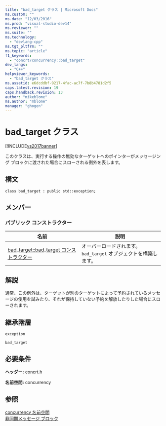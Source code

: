 ```yaml
---
title: "bad_target クラス | Microsoft Docs"
ms.custom: ""
ms.date: "12/03/2016"
ms.prod: "visual-studio-dev14"
ms.reviewer: ""
ms.suite: ""
ms.technology: 
  - "devlang-cpp"
ms.tgt_pltfrm: ""
ms.topic: "article"
f1_keywords: 
  - "concrt/concurrency::bad_target"
dev_langs: 
  - "C++"
helpviewer_keywords: 
  - "bad_target クラス"
ms.assetid: e6dcddbf-9217-4fac-ac7f-7b8b4781d2f5
caps.latest.revision: 19
caps.handback.revision: 13
author: "mikeblome"
ms.author: "mblome"
manager: "ghogen"
---
```

# bad_target クラス
[!INCLUDE[vs2017banner](../../../assembler/inline/includes/vs2017banner.md)]

このクラスは、実行する操作の無効なターゲットへのポインターがメッセージング ブロックに渡された場合にスローされる例外を表します。  
  
## 構文  
  
```  
class bad_target : public std::exception;  
```  
  
## メンバー  
  
### パブリック コンストラクター  
  
|名前|説明|  
|--------|--------|  
|[bad\_target::bad\_target コンストラクター](../Topic/bad_target::bad_target%20Constructor.md)|オーバーロードされます。  `bad_target` オブジェクトを構築します。|  
  
## 解説  
 通常、この例外は、ターゲットが別のターゲットによって予約されているメッセージの使用を試みたり、それが保持していない予約を解放したりした場合にスローされます。  
  
## 継承階層  
 `exception`  
  
 `bad_target`  
  
## 必要条件  
 **ヘッダー:** concrt.h  
  
 **名前空間:** concurrency  
  
## 参照  
 [concurrency 名前空間](../../../parallel/concrt/reference/concurrency-namespace.md)   
 [非同期メッセージ ブロック](../../../parallel/concrt/asynchronous-message-blocks.md)